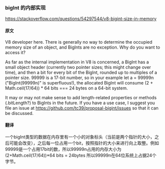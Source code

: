 ### bigInt 的内部实现

https://stackoverflow.com/questions/54297544/v8-bigint-size-in-memory

#### 原文

V8 developer here. There is generally no way to determine the occupied memory size of an object, and BigInts are no exception. Why do you want to access it?

As far as the internal implementation in V8 is concerned, a BigInt has a small object header (currently two pointer sizes; this might change over time), and then a bit for every bit of the BigInt, rounded up to multiples of a pointer size. 99999 is a 17-bit number, so in your example let a = 99999n ("BigInt(99999n)" is superfluous!), the allocated BigInt will consume (2 + Math.ceil(17/64)) * 64 bits === 24 bytes on a 64-bit system.

It may or may not make sense to add length-related properties or methods (.bitLength?) to BigInts in the future. If you have a use case, I suggest you file an issue at https://github.com/tc39/proposal-bigint/issues so that it can be discussed.

#### 翻译

一个bigInt类型的数据在内存里有一个小的对象标头（当前是两个指针的大小，之后可能会改变），之后每一位占用一个bit，按照指针的大小来进行向上取整。例如99999是一个占用17bit的数，所以99999n占用的内存大小为(2+Math.ceil(17/64))*64 bits = 24bytes 所以99999n在64位系统上占据24个字节。
